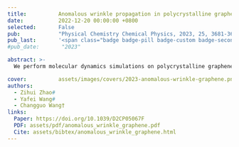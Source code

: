 ```yaml
---
title:          Anomalous wrinkle propagation in polycrystalline graphene with tilt grain boundaries
date:           2022-12-20 00:00:00 +0800
selected:       False
pub:            "Physical Chemistry Chemical Physics, 2023, 25, 3681-3694"
pub_last:       '<span class="badge badge-pill badge-custom badge-secondary">Journal</span>'
#pub_date:       "2023"

abstract: >-
  We perform molecular dynamics simulations on polycrystalline graphene with tilt grain boundaries to uncover how misorientation angle and wrinkle parameters govern anomalous wrinkle propagation and energy conversion.

cover:          assets/images/covers/2023-anomalous-wrinkle-graphene.png
authors:
  - Zihui Zhao#
  - Yafei Wang#
  - Changguo Wang†
links:
  Paper: https://doi.org/10.1039/D2CP05067F
  PDF: assets/pdf/anomalous_wrinkle_graphene.pdf
  Cite: assets/bibtex/anomalous_wrinkle_graphene.html
---
```

